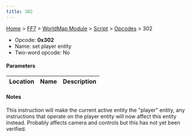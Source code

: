```yaml
---
title: 302
---
```


[Home](Main%20Page.md) > [FF7](FF7.md) > [WorldMap Module](FF7/WorldMap%20Module.md) > [Script](FF7/WorldMap%20Module/Script.md) > [Opcodes](FF7/WorldMap%20Module/Script/Opcodes.md) > 302

-   Opcode: **0x302**
-   Name: set player entity
-   Two-word opcode: No

#### Parameters

| Location | Name | Description |
|:--------:|:----:|:-----------:|

#### Notes

This instruction will make the current active entity the "player"
entity, any instructions that operate on the player entity will now
affect this entity instead. Probably affects camera and controls but
this has not yet been verified.
